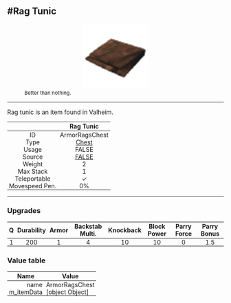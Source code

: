<meta property="og:title" content="Rag Tunic - MoreValheim" /><meta property="og:type" content="website" /><meta property="og:image" content="/assets/rag_tunic.png" /><meta property="og:description" content="Rag Tunic is an item found in Valheim." /><meta name="theme-color" content="#546D78"><meta name="twitter:card" content="summary_large_image">
#Rag Tunic
-------------
<style>img {width:20px;}.tb {width:150px;display: block;margin-left: auto;margin-right: auto;}</style>

<style>.md-typeset table:not([class]) th:not([align]) {min-width:unset!important;}</style>
<style>td{padding:0em 0.3em!important;text-align:center!important;border-left:.05rem solid var(--md-default-fg-color--lightest)}</style>

<style>th{padding:0.1em 0.3em!important;text-align:center!important;font-weight:bold}</style>

<style>pre{text-align:right!important}</style>
<style>table tr td:first-child {border-left: 0;};</style>

<figure><img src="/assets/rag_tunic.png" class="tb" /><figcaption><small>Better than nothing.</small></figcaption></figure>

-------------

Rag tunic is an item found in Valheim.

|        | Rag Tunic              |
| ----------- | ------------------------------------ |
| ID |ArmorRagsChest
| Type | [Chest](../../types/chest)
| Usage | FALSE<br>
| Source | [FALSE](../../items/false)
| Weight | 2 |
| Max Stack | 1 |
| Teleportable | ✓
| Movespeed Pen. | 0%


-------------

### Upgrades
| Q | Durability | Armor | Backstab Multi. | Knockback | Block Power | Parry Force | Parry Bonus
| - | - | - | - | - | - | - | - 
1 | 200 | 1 | 4 | 10 | 10 | 0 | 1.5 | 


### Value table
| Name | Value
| - | - |
| <div style="text-align:right">name</div> | <div style="text-align:left">ArmorRagsChest</div> | 
| <div style="text-align:right">m_itemData</div> | <div style="text-align:left">[object Object]</div> | 